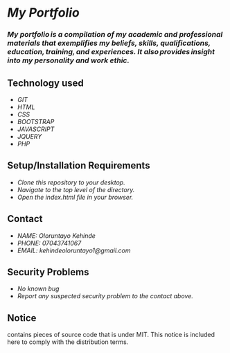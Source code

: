 # _My Portfolio_
### _My portfolio is a compilation of my academic and professional materials that exemplifies my beliefs, skills, qualifications, education, training, and experiences. It also provides insight into my personality and work ethic._

## Technology used
* _GIT_
* _HTML_
* _CSS_
* _BOOTSTRAP_
* _JAVASCRIPT_
* _JQUERY_
* _PHP_

## Setup/Installation Requirements
* _Clone this repository to your desktop._
* _Navigate to the top level of the directory._
* _Open the index.html file in your browser._

## Contact
* _NAME: Oloruntayo Kehinde_
* _PHONE: 07043741067_
* _EMAIL: kehindeoloruntayo1@gmail.com_

## Security Problems
* _No known bug_
* _Report any suspected security problem to the contact above._

## Notice
contains pieces of source code that is under MIT. This notice is included here to comply with the distribution terms.
